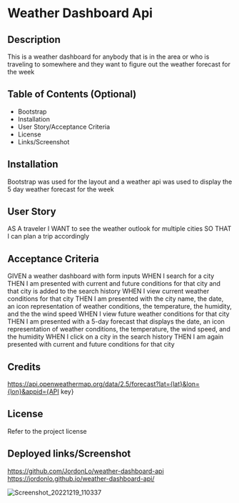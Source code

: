 # Weather Dashboard Api

## Description
This is a weather dashboard for anybody that is in the area or who is traveling 
to somewhere and they want to figure out the weather forecast for the week

## Table of Contents (Optional)

- Bootstrap
- Installation
- User Story/Acceptance Criteria
- License
- Links/Screenshot

## Installation

Bootstrap was used for the layout and a weather api was used to display the 5 day weather forecast for the week

## User Story

AS A traveler
I WANT to see the weather outlook for multiple cities
SO THAT I can plan a trip accordingly

## Acceptance Criteria

GIVEN a weather dashboard with form inputs
WHEN I search for a city
THEN I am presented with current and future conditions for that city and that city is added to the search history
WHEN I view current weather conditions for that city
THEN I am presented with the city name, the date, an icon representation of weather conditions, the temperature, the humidity, and the the wind speed
WHEN I view future weather conditions for that city
THEN I am presented with a 5-day forecast that displays the date, an icon representation of weather conditions, the temperature, the wind speed, and the humidity
WHEN I click on a city in the search history
THEN I am again presented with current and future conditions for that city

## Credits

https://api.openweathermap.org/data/2.5/forecast?lat={lat}&lon={lon}&appid={API key}

## License

Refer to the project license

## Deployed links/Screenshot

https://github.com/JordonLo/weather-dashboard-api
https://jordonlo.github.io/weather-dashboard-api/


![Screenshot_20221219_110337](https://user-images.githubusercontent.com/113495052/208604026-e6fbe4e9-fd44-47b6-bfb9-f1c77dfb2944.png)
